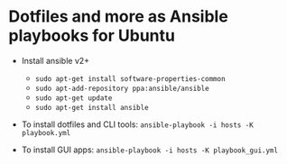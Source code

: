 # Dotfiles and more as Ansible playbooks for Ubuntu

- Install ansible v2+
  - `sudo apt-get install software-properties-common`
  - `sudo apt-add-repository ppa:ansible/ansible`
  - `sudo apt-get update`
  - `sudo apt-get install ansible`

- To install dotfiles and CLI tools: `ansible-playbook -i hosts -K playbook.yml`
- To install GUI apps: `ansible-playbook -i hosts -K playbook_gui.yml`
